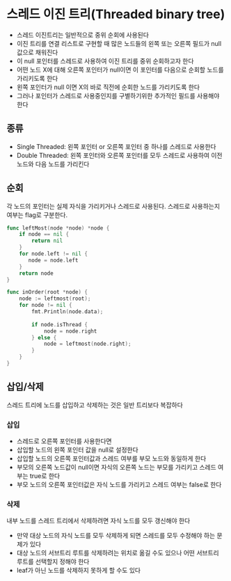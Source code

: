 # 스레드 이진 트리(Threaded binary tree)

- 스레드 이진트리는 일반적으로 중위 순회에 사용된다
- 이진 트리를 연결 리스트로 구현할 때 많은 노드들의 왼쪽 또는 오른쪽 필드가 null 값으로 채워진다
- 이 null 포인터를 스레드로 사용하여 이진 트리를 중위 순회하고자 한다
- 어떤 노드 X에 대해 오른쪽 포인터가 null이면 이 포인터를 다음으로 순회할 노드를 가리키도록 한다
- 왼쪽 포인터가 null 이면 X의 바로 직전에 순회한 노드를 가리키도록 한다
- 그러나 포인터가 스레드로 사용중인지를 구별하기위한 추가적인 필드를 사용해야 한다

## 종류

- Single Threaded: 왼쪽 포인터 or 오른쪽 포인터 중 하나를 스레드로 사용한다
- Double Threaded: 왼쪽 포인터와 오른쪽 포인터를 모두 스레드로 사용하여 이전 노드와 다음 노드를 가리킨다

## 순회

각 노드의 포인터는 실제 자식을 가리키거나 스레드로 사용된다. 스레드로 사용하는지 여부는 flag로 구분한다.

```go
func leftMost(node *node) *node {
    if node == nil {
        return nil
    }
    for node.left != nil {
       node = node.left
    }
    return node
}

func inOrder(root *node) {
    node := leftmost(root);
    for node != nil {
        fmt.Println(node.data);
  
        if node.isThread {
            node = node.right
        } else {
            node = leftmost(node.right);
        }
    }
}
```

## 삽입/삭제

스레드 트리에 노드를 삽입하고 삭제하는 것은 일반 트리보다 복잡하다

### 삽입

- 스레드로 오른쪽 포인터를 사용한다면
- 삽입할 노드의 왼쪽 포인터 값을 null로 설정한다
- 삽입할 노드의 오른쪽 포인터값과 스레드 여부를 부모 노드와 동일하게 한다
- 부모의 오른쪽 노드값이 null이면 자식의 오른쪽 노드는 부모를 가리키고 스레드 여부는 true로 한다
- 부모 노드의 오른쪽 포인터값은 자식 노드를 가리키고 스레드 여부는 false로 한다

### 삭제

내부 노드를 스레드 트리에서 삭제하려면 자식 노드를 모두 갱신해야 한다

- 만약 대상 노드의 자식 노드를 모두 삭제하게 되면 스레드를 모두 수정해야 하는 문제가 있다
- 대상 노드의 서브트리 루트를 삭제하려는 위치로 옮길 수도 있으나 어떤 서브트리 루트를 선택할지 정해야 한다
- leaf가 아닌 노드를 삭제하지 못하게 할 수도 있다
